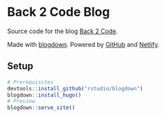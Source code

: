 # Back 2 Code Blog

Source code for the blog [Back 2 Code](https://www.back2code.me/).

Made with [blogdown](https://bookdown.org/yihui/blogdown).
Powered by [GitHub](https://github.com/) and [Netlify](https://www.netlify.com/).

## Setup

```r
# Prerequisites
devtools::install_github("rstudio/blogdown")
blogdown::install_hugo()
# Preview
blogdown::serve_site()
```